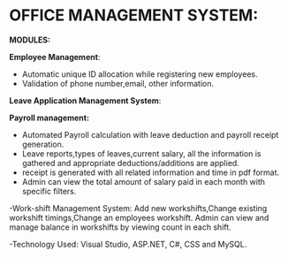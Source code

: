 # OFFICE MANAGEMENT SYSTEM:

**MODULES:**

**Employee Management**:
- Automatic unique ID allocation while registering new employees.
- Validation of phone number,email, other information.
 

**Leave Application Management System**:

**Payroll management:**

- Automated Payroll calculation with leave deduction and payroll receipt generation.
- Leave reports,types of leaves,current salary, all the information is gathered and appropriate deductions/additions are applied.
- receipt is generated with all related information and time in pdf format.
- Admin can view the total amount of salary paid in each month with specific filters.
 

-Work-shift Management System:
Add new workshifts,Change existing workshift timings,Change an employees workshift.
Admin can view and manage balance in workshifts by viewing count in each shift.

-Technology Used: Visual Studio, ASP.NET, C#, CSS and MySQL.
